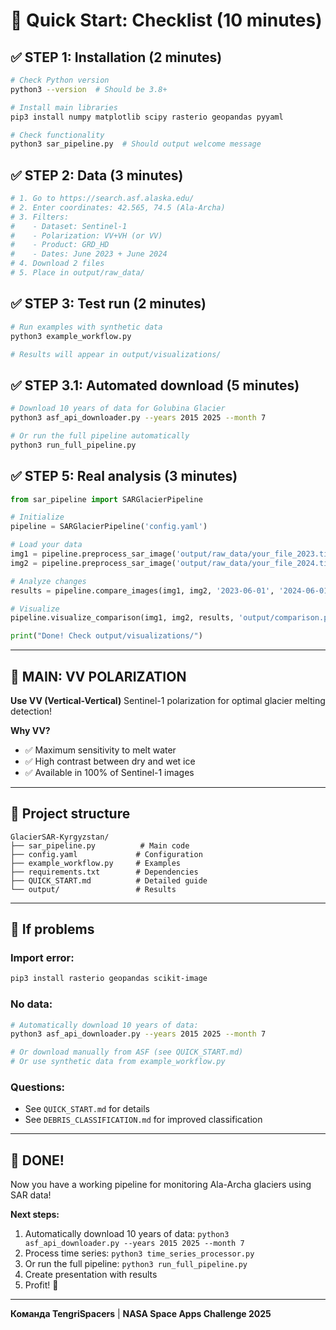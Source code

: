 # 🚀 Quick Start: Checklist (10 minutes)

## ✅ STEP 1: Installation (2 minutes)
```bash
# Check Python version
python3 --version  # Should be 3.8+

# Install main libraries
pip3 install numpy matplotlib scipy rasterio geopandas pyyaml

# Check functionality
python3 sar_pipeline.py  # Should output welcome message
```

## ✅ STEP 2: Data (3 minutes)
```bash
# 1. Go to https://search.asf.alaska.edu/
# 2. Enter coordinates: 42.565, 74.5 (Ala-Archa)
# 3. Filters:
#    - Dataset: Sentinel-1
#    - Polarization: VV+VH (or VV)
#    - Product: GRD_HD
#    - Dates: June 2023 + June 2024
# 4. Download 2 files
# 5. Place in output/raw_data/
```

## ✅ STEP 3: Test run (2 minutes)
```bash
# Run examples with synthetic data
python3 example_workflow.py

# Results will appear in output/visualizations/
```

## ✅ STEP 3.1: Automated download (5 minutes)
```bash
# Download 10 years of data for Golubina Glacier
python3 asf_api_downloader.py --years 2015 2025 --month 7

# Or run the full pipeline automatically
python3 run_full_pipeline.py
```

## ✅ STEP 5: Real analysis (3 minutes)
```python
from sar_pipeline import SARGlacierPipeline

# Initialize
pipeline = SARGlacierPipeline('config.yaml')

# Load your data
img1 = pipeline.preprocess_sar_image('output/raw_data/your_file_2023.tif')
img2 = pipeline.preprocess_sar_image('output/raw_data/your_file_2024.tif')

# Analyze changes
results = pipeline.compare_images(img1, img2, '2023-06-01', '2024-06-01')

# Visualize
pipeline.visualize_comparison(img1, img2, results, 'output/comparison.png')

print("Done! Check output/visualizations/")
```

---

## 🎯 MAIN: VV POLARIZATION
**Use VV (Vertical-Vertical)** Sentinel-1 polarization for optimal glacier melting detection!

**Why VV?**
- ✅ Maximum sensitivity to melt water
- ✅ High contrast between dry and wet ice
- ✅ Available in 100% of Sentinel-1 images

---

## 📁 Project structure
```
GlacierSAR-Kyrgyzstan/
├── sar_pipeline.py          # Main code
├── config.yaml             # Configuration
├── example_workflow.py     # Examples
├── requirements.txt        # Dependencies
├── QUICK_START.md          # Detailed guide
└── output/                 # Results
```

---

## 🔧 If problems

### Import error:
```bash
pip3 install rasterio geopandas scikit-image
```

### No data:
```bash
# Automatically download 10 years of data:
python3 asf_api_downloader.py --years 2015 2025 --month 7

# Or download manually from ASF (see QUICK_START.md)
# Or use synthetic data from example_workflow.py
```

### Questions:
- See `QUICK_START.md` for details
- See `DEBRIS_CLASSIFICATION.md` for improved classification

---

## 🎉 DONE!
Now you have a working pipeline for monitoring Ala-Archa glaciers using SAR data!

**Next steps:**
1. Automatically download 10 years of data: `python3 asf_api_downloader.py --years 2015 2025 --month 7`
2. Process time series: `python3 time_series_processor.py`
3. Or run the full pipeline: `python3 run_full_pipeline.py`
4. Create presentation with results
5. Profit! 🚀

---

**Команда TengriSpacers** | **NASA Space Apps Challenge 2025**



